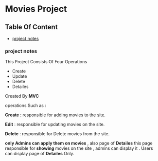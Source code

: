 # Movies Project
## Table Of Content
* [project notes](https://github.com/AhmedAshraf711/Movies/blob/master/README.md#project-notes)

### project notes
This Project Consists Of Four Operations 
- Create 
- Update 
- Delete
- Detailes

Created By **MVC**

 operations Such as :
 
 **Create** : responsible for adding movies to the site.
 
 **Edit**   : responsible for updating movies on the site.
 
 **Delete** : responsible for Delete movies from the site.
 
 **only Admins can apply them on movies** ,  also page of  **Detailes**  this page  responsible for **showing**  movies on the site , admins can display it . 
 Users can display page of **Detailes** Only.

 
 

